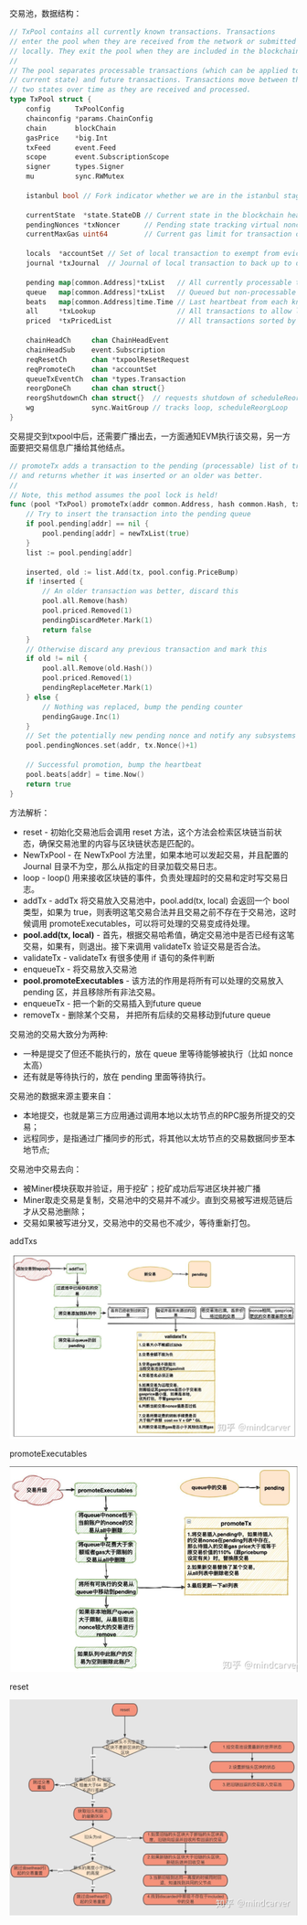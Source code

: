 交易池，数据结构：

```go
// TxPool contains all currently known transactions. Transactions
// enter the pool when they are received from the network or submitted
// locally. They exit the pool when they are included in the blockchain.
//
// The pool separates processable transactions (which can be applied to the
// current state) and future transactions. Transactions move between those
// two states over time as they are received and processed.
type TxPool struct {
    config      TxPoolConfig
    chainconfig *params.ChainConfig
    chain       blockChain
    gasPrice    *big.Int
    txFeed      event.Feed
    scope       event.SubscriptionScope
    signer      types.Signer
    mu          sync.RWMutex

    istanbul bool // Fork indicator whether we are in the istanbul stage.

    currentState  *state.StateDB // Current state in the blockchain head
    pendingNonces *txNoncer      // Pending state tracking virtual nonces
    currentMaxGas uint64         // Current gas limit for transaction caps

    locals  *accountSet // Set of local transaction to exempt from eviction rules
    journal *txJournal  // Journal of local transaction to back up to disk

    pending map[common.Address]*txList   // All currently processable transactions
    queue   map[common.Address]*txList   // Queued but non-processable transactions
    beats   map[common.Address]time.Time // Last heartbeat from each known account
    all     *txLookup                    // All transactions to allow lookups
    priced  *txPricedList                // All transactions sorted by price

    chainHeadCh     chan ChainHeadEvent
    chainHeadSub    event.Subscription
    reqResetCh      chan *txpoolResetRequest
    reqPromoteCh    chan *accountSet
    queueTxEventCh  chan *types.Transaction
    reorgDoneCh     chan chan struct{}
    reorgShutdownCh chan struct{}  // requests shutdown of scheduleReorgLoop
    wg              sync.WaitGroup // tracks loop, scheduleReorgLoop
}
```

交易提交到txpool中后，还需要广播出去，一方面通知EVM执行该交易，另一方面要把交易信息广播给其他结点。

```go
// promoteTx adds a transaction to the pending (processable) list of transactions
// and returns whether it was inserted or an older was better.
//
// Note, this method assumes the pool lock is held!
func (pool *TxPool) promoteTx(addr common.Address, hash common.Hash, tx *types.Transaction) bool {
    // Try to insert the transaction into the pending queue
    if pool.pending[addr] == nil {
        pool.pending[addr] = newTxList(true)
    }
    list := pool.pending[addr]

    inserted, old := list.Add(tx, pool.config.PriceBump)
    if !inserted {
        // An older transaction was better, discard this
        pool.all.Remove(hash)
        pool.priced.Removed(1)
        pendingDiscardMeter.Mark(1)
        return false
    }
    // Otherwise discard any previous transaction and mark this
    if old != nil {
        pool.all.Remove(old.Hash())
        pool.priced.Removed(1)
        pendingReplaceMeter.Mark(1)
    } else {
        // Nothing was replaced, bump the pending counter
        pendingGauge.Inc(1)
    }
    // Set the potentially new pending nonce and notify any subsystems of the new tx
    pool.pendingNonces.set(addr, tx.Nonce()+1)

    // Successful promotion, bump the heartbeat
    pool.beats[addr] = time.Now()
    return true
}
```

方法解析：

* reset - 初始化交易池后会调用 reset 方法，这个方法会检索区块链当前状态，确保交易池里的内容与区块链状态是匹配的。
* NewTxPool - 在 NewTxPool 方法里，如果本地可以发起交易，并且配置的 Journal 目录不为空，那么从指定的目录加载交易日志。
* loop - loop\(\) 用来接收区块链的事件，负责处理超时的交易和定时写交易日志。
* addTx - addTx 将交易放入交易池中，pool.add\(tx, local\) 会返回一个 bool 类型，如果为 true，则表明这笔交易合法并且交易之前不存在于交易池，这时候调用 promoteExecutables，可以将可处理的交易变成待处理。
* **pool.add\(tx, local\)** - 首先，根据交易哈希值，确定交易池中是否已经有这笔交易，如果有，则退出。接下来调用 validateTx 验证交易是否合法。
* validateTx - validateTx 有很多使用 if 语句的条件判断
* enqueueTx - 将交易放入交易池
* **pool.promoteExecutables** - 该方法的作用是将所有可以处理的交易放入 pending 区，并且移除所有非法交易。
* enqueueTx - 把一个新的交易插入到future queue
* removeTx - 删除某个交易， 并把所有后续的交易移动到future queue

交易池的交易大致分为两种:

* 一种是提交了但还不能执行的，放在 queue 里等待能够被执行（比如 nonce 太高）
* 还有就是等待执行的，放在 pending 里面等待执行。

交易池的数据来源主要来自：

* 本地提交，也就是第三方应用通过调用本地以太坊节点的RPC服务所提交的交易；
* 远程同步，是指通过广播同步的形式，将其他以太坊节点的交易数据同步至本地节点;

交易池中交易去向：

* 被Miner模块获取并验证，用于挖矿；挖矿成功后写进区块并被广播
* Miner取走交易是复制，交易池中的交易并不减少。直到交易被写进规范链后才从交易池删除；
* 交易如果被写进分叉，交易池中的交易也不减少，等待重新打包。

addTxs

![](/assets/txpool-addtxs.png)

promoteExecutables

![](/assets/txpool-promote-executables.png)

reset

![](/assets/txpool-reset.png)

